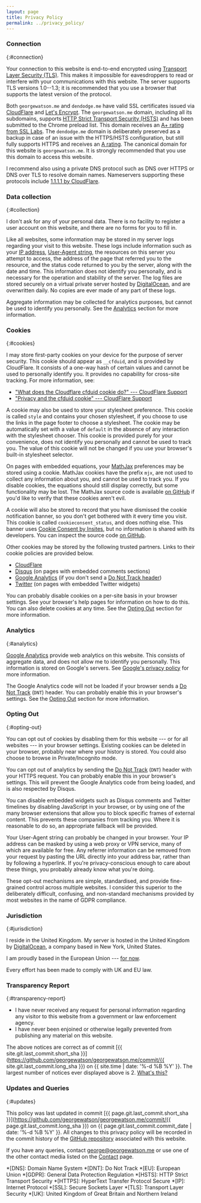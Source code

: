 ```yaml
---
layout: page
title: Privacy Policy
permalink: ../privacy_policy/
---
```


### Connection
{:#connection}

Your connection to this website is end-to-end encrypted using
[Transport Layer Security (TLS)](https://en.wikipedia.org/wiki/Transport_Layer_Security).
This makes it impossible for eavesdroppers to read or interfere with your
communications with this website.
The server supports TLS versions 1.0--1.3; it is recommended that you use a
browser that supports the latest version of the protocol.

Both `georgewatson.me` and `dendodge.me` have valid SSL certificates issued via
[CloudFlare](https://www.cloudflare.com/) and
[Let's Encrypt](https://letsencrypt.org/).
The `georgewatson.me` domain,
including all its subdomains,
supports [HTTP Strict Transport Security
(HSTS)](https://en.wikipedia.org/wiki/HTTP_Strict_Transport_Security)
and has been submitted to the Chrome preload list.
This domain receives an [A+ rating from SSL
Labs](https://www.ssllabs.com/ssltest/analyze.html?d=georgewatson.me).
The `dendodge.me` domain is deliberately preserved as a backup in case of an
issue with the HTTPS/HSTS configuration,
but still fully supports HTTPS and receives an
[A rating](https://www.ssllabs.com/ssltest/analyze.html?d=dendodge.me).
The canonical domain for this website is `georgewatson.me`.
It is strongly recommended that you use this domain to access this website.

I recommend also using a private DNS protocol
such as DNS over HTTPS or DNS over TLS
to resolve domain names.
Nameservers supporting these protocols include
[1.1.1.1 by CloudFlare](https://1.1.1.1/dns/).

### Data collection
{:#collection}

I don't ask for any of your personal data.
There is no facility to register a user account on this website,
and there are no forms for you to fill in.

Like all websites,
some information may be stored in my server logs regarding your visit to this
website.
These logs include information such as your
[IP address](https://en.wikipedia.org/wiki/IP_address),
[User-Agent string](https://en.wikipedia.org/wiki/User_agent),
the resources on this server you attempt to access,
the address of the page that referred you to the resource,
and the status code returned to you by the server,
along with the date and time.
This information does not identify you personally,
and is necessary for the operation and stability of the server.
The log files are stored securely on a virtual private server hosted by
[DigitalOcean](https://www.digitalocean.com/),
and are overwritten daily.
No copies are ever made of any part of these logs.

Aggregate information may be collected for analytics purposes,
but cannot be used to identify you personally.
See the [Analytics](#analytics) section for more information.

### Cookies
{:#cookies}

I may store first-party cookies on your device for the purpose of server
security.
This cookie should appear as `__cfduid`, and is provided by CloudFlare.
It consists of a one-way hash of certain values and cannot be used to
personally identify you.
It provides no capability for cross-site tracking.
For more information, see:
* ["What does the Cloudflare cfduid cookie do?" --- CloudFlare
  Support](https://support.cloudflare.com/hc/en-us/articles/200170156-What-does-the-Cloudflare-cfduid-cookie-do-)
* ["Privacy and the cfduid cookie" --- CloudFlare
  Support](https://support.cloudflare.com/hc/en-us/articles/360024915491)

A cookie may also be used to store your stylesheet preference.
This cookie is called `style` and contains your chosen stylesheet,
if you choose to use the links in the page footer to choose a stylesheet.
The cookie may be automatically set with a value of `default`
in the absence of any interaction with the stylesheet chooser.
This cookie is provided purely for your convenience,
does not identify you personally and cannot be used to track you.
The value of this cookie will not be changed if you use your browser's built-in
stylesheet selector.

On pages with embedded equations,
your [MathJax](https://www.mathjax.org/) preferences may be stored using a 
cookie.
MathJax cookies have the prefix `mjx`,
are not used to collect any information about you,
and cannot be used to track you.
If you disable cookies,
the equations should still display correctly,
but some functionality may be lost.
The MathJax source code is available
[on GitHub](https://github.com/mathjax/mathjax)
if you'd like to verify that these cookies aren't evil.

A cookie will also be stored to record that you have dismissed the cookie
notification banner,
so you don't get bothered with it every time you visit.
This cookie is called `cookieconsent_status`,
and does nothing else.
This banner uses
[Cookie Consent by Insites](https://cookieconsent.insites.com/),
but no information is shared with its developers.
You can inspect the source code
[on GitHub](https://github.com/insites/cookieconsent).

Other cookies may be stored by the following trusted partners.
Links to their cookie policies are provided below.
* [CloudFlare](https://www.cloudflare.com/cookie-policy/)
* [Disqus](https://help.disqus.com/user-profile/use-of-cookies)
  (on pages with embedded comments sections)
* [Google
  Analytics](https://developers.google.com/analytics/devguides/collection/analyticsjs/cookie-usage)
  (if you don't send a [Do Not Track header](#opting-out))
* [Twitter](https://help.twitter.com/en/rules-and-policies/twitter-cookies)
  (on pages with embedded Twitter widgets)

You can probably disable cookies on a per-site basis in your browser settings.
See your browser's help pages for information on how to do this.
You can also delete cookies at any time.
See the [Opting Out](#opting-out) section for more information.

### Analytics
{:#analytics}

[Google Analytics](https://analytics.google.com/analytics/web/) provide web
analytics on this website.
This consists of aggregate data,
and does not allow me to identify you personally.
This information is stored on Google's servers.
See [Google's privacy policy](https://policies.google.com/privacy?hl=en) for
more information.

The Google Analytics code will not be loaded if your browser sends a
[Do Not Track](https://en.wikipedia.org/wiki/Do_Not_Track) (`DNT`) header.
You can probably enable this in your browser's settings.
See the [Opting Out](#opting-out) section for more information.

### Opting Out
{:#opting-out}

You can opt out of cookies by disabling them for this website ---
or for all websites ---
in your browser settings.
Existing cookies can be deleted in your browser,
probably near where your history is stored.
You could also choose to browse in Private/Incognito mode.

You can opt out of analytics by sending the
[Do Not Track](https://en.wikipedia.org/wiki/Do_Not_Track) (`DNT`) header with
your HTTPS request.
You can probably enable this in your browser's settings.
This will prevent the Google Analytics code from being loaded,
and is also respected by Disqus.

You can disable embedded widgets such as Disqus comments and Twitter timelines
by disabling JavaScript in your browser,
or by using one of the many browser extensions that allow you to block specific
frames of external content.
This prevents these companies from tracking you.
Where it is reasonable to do so, an appropriate fallback will be provided.

Your User-Agent string can probably be changed in your browser.
Your IP address can be masked by using a web proxy or VPN service,
many of which are available for free.
Any referrer information can be removed from your request
by pasting the URL directly into your address bar,
rather than by following a hyperlink.
If you're privacy-conscious enough to care about these things,
you probably already know what you're doing.

These opt-out mechanisms are simple, standardised, and provide fine-grained
control across multiple websites.
I consider this superior to the deliberately difficult, confusing, and
non-standard mechanisms provided by most websites in the name of GDPR
compliance.

### Jurisdiction
{:#jurisdiction}

I reside in the United Kingdom.
My server is hosted in the United Kingdom
by [DigitalOcean](https://www.digitalocean.com/),
a company based in New York, United States.

I am proudly based in the European Union ---
[for now](https://en.wikipedia.org/wiki/Brexit).

Every effort has been made to comply with UK and EU law.

### Transparency Report
{:#transparency-report}

* I have never received any request for personal information regarding any
  visitor to this website from a government or law enforcement agency.
* I have never been enjoined or otherwise legally prevented from publishing any
  material on this website.

The above notices are correct as of commit
[{{ site.git.last_commit.short_sha 
}}](https://github.com/georgewatson/georgewatson.me/commit/{{ site.git.last_commit.long_sha }})
on {{ site.time | date: '%-d %B %Y' }}.
The largest number of notices ever displayed above is 2.
<i class="fas fa-crow"></i>
[What's this?](https://en.wikipedia.org/wiki/Warrant_canary)

### Updates and Queries
{:#updates}

This policy was last updated in commit
[{{ page.git.last_commit.short_sha }}](https://github.com/georgewatson/georgewatson.me/commit/{{ page.git.last_commit.long_sha }})
on {{ page.git.last_commit.commit_date | date: '%-d %B %Y' }}.
All changes to this privacy policy will be recorded in the commit history of the
[GitHub repository](https://github.com/georgewatson/georgewatson.me)
associated with this website.

If you have any queries, contact
[george@georgewatson.me](mailto:george@georgewatson.me)
or use one of the other contact media listed on the [Contact](/contact) page.

*[DNS]: Domain Name System
*[DNT]: Do Not Track
*[EU]: European Union
*[GDPR]: General Data Protection Regulation
*[HSTS]: HTTP Strict Transport Security
*[HTTPS]: HyperText Transfer Protocol Secure
*[IP]: Internet Protocol
*[SSL]: Secure Sockets Layer
*[TLS]: Transport Layer Security
*[UK]: United Kingdom of Great Britain and Northern Ireland
